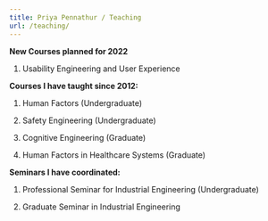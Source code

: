 ```yaml
---
title: Priya Pennathur / Teaching
url: /teaching/
---
```



**New Courses planned for 2022**
1. Usability Engineering and User Experience

**Courses I have taught since 2012:**

1. Human Factors (Undergraduate)

2. Safety Engineering (Undergraduate)

3. Cognitive Engineering (Graduate)

4. Human Factors in Healthcare Systems (Graduate)

**Seminars I have coordinated:**

1. Professional Seminar for Industrial Engineering (Undergraduate)

2. Graduate Seminar in Industrial Engineering
